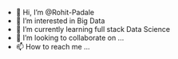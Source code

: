 - 👋 Hi, I’m @Rohit-Padale
- 👀 I’m interested in Big Data
- 🌱 I’m currently learning full stack Data Science
- 💞️ I’m looking to collaborate on ...
- 📫 How to reach me ...

<!---
Rohit-Padale/Rohit-Padale is a ✨ special ✨ repository because its `README.md` (this file) appears on your GitHub profile.
You can click the Preview link to take a look at your changes.
--->
